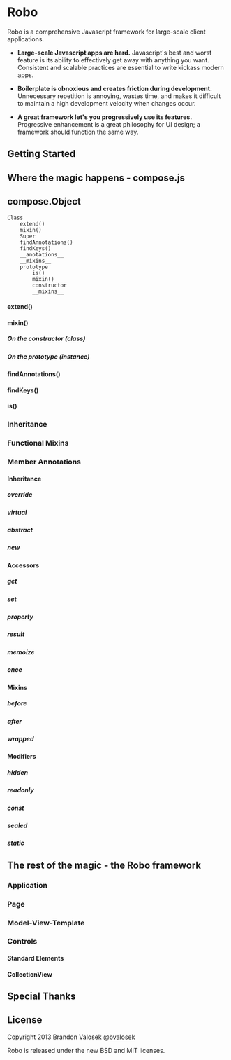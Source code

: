 # Robo

Robo is a comprehensive Javascript framework for large-scale client applications.

* **Large-scale Javascript apps are hard.** Javascript's best and worst feature
  is its ability to effectively get away with anything you want. Consistent and
  scalable practices are essential to write kickass modern apps.

* **Boilerplate is obnoxious and creates friction during development.**
  Unnecessary repetition is annoying, wastes time, and makes it difficult to
  maintain a high development velocity when changes occur.

* **A great framework let's you progressively use its features.** Progressive
  enhancement is a great philosophy for UI design; a framework should function
  the same way.

## Getting Started

## Where the magic happens - compose.js

## compose.Object

```
Class
    extend()
    mixin()
    Super
    findAnnotations()
    findKeys()
    __anotations__
    __mixins__
    prototype
        is()
        mixin()
        constructor
        __mixins__
```

#### extend()

#### mixin()

##### On the constructor (class)

##### On the prototype (instance)

#### findAnnotations()

#### findKeys()

#### is()

### Inheritance

### Functional Mixins

### Member Annotations

#### Inheritance

##### override

##### virtual

##### abstract

##### new

#### Accessors

##### get

##### set

##### property

##### result

##### memoize

##### once

#### Mixins

##### before

##### after

##### wrapped

#### Modifiers

##### hidden

##### readonly

##### const

##### sealed

##### static

## The rest of the magic - the Robo framework

### Application

### Page

### Model-View-Template

### Controls

#### Standard Elements

#### CollectionView

## Special Thanks

## License
Copyright 2013 Brandon Valosek [@bvalosek](http://twitter.com/bvalosek)

Robo is released under the new BSD and MIT licenses.

